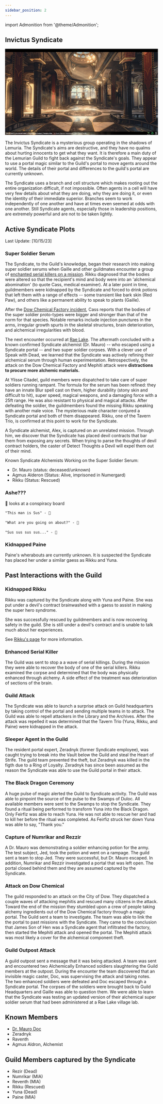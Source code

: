 ```yaml
---
sidebar_position: 2
---
```


<!--Needed for Minimo Scribbles-->
import Admonition from '@theme/Admonition';

## Invictus Syndicate

![syndicate](/img/archives/syndicate.png)

The Invictus Syndicate is a mysterious group operating in the shadows of Lemuria. The Syndicate's aims are destructive, and they have no qualms about hurting innocents to get what they want. It is therefore a main duty of the Lemurian Guild to fight back against the Syndicate's goals. They appear to use a portal magic similar to the Guild's portal to move agents around the world. The details of their portal and differences to the guild's portal are currently unknown.

The Syndicate uses a branch and cell structure which makes rooting out the entire organization difficult, if not impossible. Often agents in a cell will have very few details about what they are doing, why they are doing it, or even the identity of their immediate superior. Branches seem to work independently of one another and have at times even seemed at odds with one another. Still Syndicate agents, especially those in leadership positions, are extremely powerful and are not to be taken lightly.



## Active Syndicate Plots
Last Update: [10/15/23]

### Super Soldier Serum

The Syndicate, to the Guild's knowledge, began their research into making super soldier serums when Gaille and other guildmates encounter a group of [enchanted serial killers on a mission](#enhanced-serial-killer). Rikku diagnosed that the bodies were altered so that the recipient's mind and body were into an 'alchemical abomination' (to quote Cass, medical examiner). At a later point in time, guildmembers were kidnapped by the Syndicate and forced to drink potions that left them with a range of effects -- some transient like bark skin (Red Paw), and others like a permanent ability to speak to plants (Gaille).

After the [Dow Chemical Factory incident](#attack-on-dow-chemical), Cass reports that the bodies of the super soldier proto-types were bigger and stronger than that of the norm for that species. Notable remarks include injection punctures in the arms, irregular growth spurts in the skeletal structures, brain deterioration, and alchemical irregularities with blood. 

The next encounter occurred at [Rae Lake](#capture-of-numrikar-and-rezzir). The aftermath concluded with a known confirmed Syndicate alchemist (Dr. Mauro) -- who escaped using a Syndicate portal -- and two super soldier corpses. With a clever use of Speak with Dead, we learned that the Syndicate was actively refining their alchemical serum through human experimentation. Retrospectively, the attack on the Dow Chemical Factory and Mephiti attack were **distractions to procure more alchemic materials.** 

At Ylisse Citadel, guild members were dispatched to take care of super soldiers running rampant. The formula for the serum has been refined: they have an innate Blur spell cast on them, higher durability (stony skin and difficult to hit), super speed, magical weapons, and a damaging force with a 25ft range. He was also resistant to physical and magical attacks. After defeating the soldier, the guildmembers found the missing Rikku speaking with another male voice. The mysterious male character conjured a Syndicate portal and both of them disappeared. Rikku, one of the Tavern Trio, is confirmed at this point to work for the Syndicate.

A Syndicate alchemist, Alex, is captured on an unrelated mission. Through him, we discover that the Syndicate has placed devil contracts that bar them from exposing any secrets. When trying to parse the thoughts of devil contract holders, the caster of Detect Thoughts a Devil will expel them out of their mind.

Known Syndicate Alchemists Working on the Super Soldier Serum: 
- Dr. Mauro (status: deceased/unknown)
- Agmus Alderon (Status: Alive, imprisoned in Numergard)
- Rikku (Status: Rescued)

### Ashe???

<Admonition type="note" icon="🦉" title="Conspiracy">
  <p>
    🦉 looks at a conspiracy board

    "This man is Sus" - 🦉

    "What are you going on about?" - 🐀

    "Sus sus sus sus..." - 🦉
  </p>
</Admonition>

### Kidnapped Paine

Paine's wherabouts are currently unknown. It is suspected the Syndicate has placed her under a similar gaess as Rikku and Yuna. 

## Past Interactions with the Guild

### Kidnapped Rikku

Rikku was captured by the Syndicate along with Yuna and Paine. She was put under a devil's contract brainwashed with a gaess to assist in making the super hero syndrome. 

She was successfully rescued by guildmembers and is now recovering safety in the guild. She is still under a devil's contract and is unable to talk much about her experiences.

See [Rikku's page](../npcs/guild/tavern_trio) for more information.

### Enhanced Serial Killer

The Guild was sent to stop a a wave of serial killings. During the mission they were able to recover the body of one of the serial killers. Rikku examined the corpse and determined that the body was physically enhanced through alchemy. A side effect of the treatment was deterioration of sections of the brain.

### Guild Attack

The Syndicate was able to launch a surprise attack on Guild headquarters by taking control of the portal and sending multiple teams in to attack. The Guild was able to repell attackers in the Library and the Archives. After the attack was repelled it was determined that the Tavern Trio (Yuna, Rikku, and Paine) were kidnapped in the attack.

### Sleeper Agent in the Guild

The resident portal expert, Zeradnyk (former Syndicate employee), was caught trying to break into the Vault below the Guild and steal the Heart of Strife. The guild team prevented the theft, but Zeradnyk was killed in the figth due to a Ring of Loyalty. Zeradnyk has since been assumed as the reason the Syndicate was able to use the Guild portal in their attack.

### The Black Dragon Ceremony

A huge pulse of magic alerted the Guild to Syndicate activity. The Guild was able to pinpoint the source of the pulse to the Swamps of Duloc. All available members were sent to the Swamps to stop the Syndicate. They found a ritual being performed to transform Yuna into the Black Dragon. Only Feirfiz was able to reach Yuna. He was not able to rescue her and had to kill her before the ritual was completed. As Feirfiz struck her down Yuna was able to say, "Thank you."

### Capture of Numrikar and Rezzir

A Dr. Mauro was demonstrating a soldier enhancing potion for the army. The test subject, Jed, took the potion and went on a rampage. The guild sent a team to stop Jed. They were successful, but Dr. Mauro escaped. In addition, Numrikar and Rezzir investigated a portal that was left open. The portal closed behind them and they are assumed captured by the Syndicate.

### Attack on Dow Chemical

The guild responded to an attack on the City of Dow. They dispatched a couple waves of attacking mephitis and rescued many citizens in the attack. Toward the end of the mission they stumbled upon a crew of people taking alchemy ingredients out of the Dow Chemical factory through a magic portal. The Guild sent a team to investigate. The team was able to link the the portal to past missions with the Syndicate. They came to the conclusion that James Son of Hen was a Syndicate agent that infiltrated the factory, then started the Mephiti attack and opened the portal. The Mephiti attack was most likely a cover for the alchemical component theft.

### Guild Outpost Attack

A guild outpost sent a message that it was being attacked. A team was sent and encountered two Alchemically Enhanced soldiers slaughtering the Guild members at the outpost. During the encounter the team discovered that an invisible magic caster, Doc, was supervising the attack and taking notes. The two enhanced soldiers were defeated and Doc escaped through a Syndicate portal. The corpses of the soldiers were brought back to Guild Headquarters and Gaille was able to question them. We were able to learn that the Syndicate was testing an updated version of their alchemical super soldier serum that had been administered at a Rae Lake village lab.

## Known Members
- [Dr. Mauro Doc](../npcs/Syndicate%20NPCs/Dr_Mauro_Doc)
- Zeradnyk
- Raventh
- Agmus Aldron, Alchemist

## Guild Members captured by the Syndicate

- Rezir (Dead)
- Numrikar (MIA)
- Reventh (MIA)
- Rikku (Rescued)
- Yuna (Dead)
- Paine (MIA)

